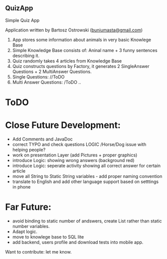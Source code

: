 ## QuizApp
Simple Quiz App

Application written by Bartosz Ostrowski (buniumasta@gmail.com)

1) App stores some information about animals in very basic Knowlege Base
2) Simple Knowledge Base consists of:  Aninal name + 3 funny sentences describing it.
3) Quiz randomly takes 4 articles from Knowledge Base
4) Quiz constructs questions by Factory, it generates 2 SingleAnswer Questions + 2 MultiAnswer Questions.
5) Single Questions: //ToDO
6) Multi Answer Questions: /ToDO
..

# ToDO
# Close Future Development:
 - Add Comments and JavaDoc 
 - correct TYPO and check questions LOGIC /Horse/Dog issue with helping people?
 - work on presentation Layer (add Pictures + proper graphics)
 - introduce Logic: showing wrong answers (background red)
 - introduce Logic: seperate activity showing all correct answer for certain article
 - move all String to Static String variables - add proper naming convention
 - translate to English and add other language support based on setttings in phone
 

# Far Future: 
 - avoid binding to static number of andswers, create List rather than static number variables.
 - Adapt logic.
 - move to knowlege base to SQL lite
 - add backend, users profile and download tests into mobile app.
 
 Want to contribute: let me know.
